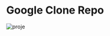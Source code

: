 # Google Clone Repo

![proje](https://github.com/zeynep-dmrl/kodluyoruzilkrepo/blob/main/googleClone/screenshot-1.PNG)
